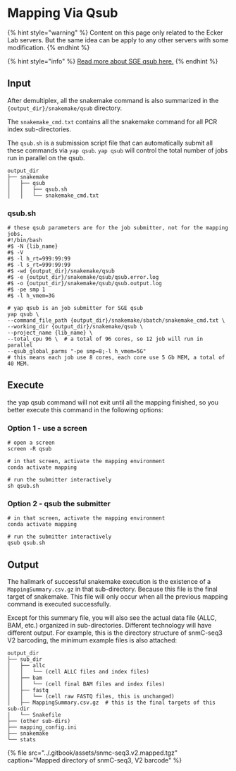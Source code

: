 # Mapping Via Qsub

{% hint style="warning" %}
Content on this page only related to the Ecker Lab servers. But the same idea can be apply to any other servers with some modification.
{% endhint %}

{% hint style="info" %}
[Read more about SGE qsub here.](http://bioinformatics.mdc-berlin.de/intro2UnixandSGE/sun_grid_engine_for_beginners/how_to_submit_a_job_using_qsub.html)
{% endhint %}

## Input

After demultiplex, all the snakemake command is also summarized in the `{output_dir}/snakemake/qsub` directory. 

The `snakemake_cmd.txt` contains all the snakemake command for all PCR index sub-directories. 

The `qsub.sh` is a submission script file that can automatically submit all these commands via `yap qsub`. `yap qsub` will control the total number of jobs run in parallel on the qsub. 

```text
output_dir
├── snakemake
│   ├── qsub
│   │   ├── qsub.sh
│   │   └── snakemake_cmd.txt
```

### qsub.sh

```text
# these qsub parameters are for the job submitter, not for the mapping jobs.
#!/bin/bash
#$ -N {lib_name}
#$ -V
#$ -l h_rt=999:99:99
#$ -l s_rt=999:99:99
#$ -wd {output_dir}/snakemake/qsub
#$ -e {output_dir}/snakemake/qsub/qsub.error.log
#$ -o {output_dir}/snakemake/qsub/qsub.output.log
#$ -pe smp 1
#$ -l h_vmem=3G

# yap qsub is an job submitter for SGE qsub
yap qsub \
--command_file_path {output_dir}/snakemake/sbatch/snakemake_cmd.txt \
--working_dir {output_dir}/snakemake/qsub \
--project_name {lib_name} \
--total_cpu 96 \  # a total of 96 cores, so 12 job will run in parallel
--qsub_global_parms "-pe smp=8;-l h_vmem=5G"  
# this means each job use 8 cores, each core use 5 Gb MEM, a total of 40 MEM.

```

## Execute

the yap qsub command will not exit until all the mapping finished, so you better execute this command in the following options:

### Option 1 - use a screen

```text
# open a screen
screen -R qsub

# in that screen, activate the mapping environment
conda activate mapping

# run the submitter interactively
sh qsub.sh
```

### Option 2 - qsub the submitter

```text
# in that screen, activate the mapping environment
conda activate mapping

# run the submitter interactively
qsub qsub.sh
```

## Output

The hallmark of successful snakemake execution is the existence of a `MappingSummary.csv.gz` in that sub-directory. Because this file is the final target of snakemake. This file will only occur when all the previous mapping command is executed successfully.

Except for this summary file, you will also see the actual data file \(ALLC, BAM, etc.\) organized in sub-directories. Different technology will have different output. For example, this is the directory structure of snmC-seq3 V2 barcoding, the minimum example files is also attached:

```text
output_dir
├── sub_dir
│   ├── allc
│   │   └── (cell ALLC files and index files)
│   ├── bam
│   │   └── (cell final BAM files and index files)
│   ├── fastq
│   │   └── (cell raw FASTQ files, this is unchanged) 
│   ├── MappingSummary.csv.gz  # this is the final targets of this sub-dir
│   └── Snakefile
├── (other sub-dirs)
├── mapping_config.ini
├── snakemake
└── stats
```

{% file src="../.gitbook/assets/snmc-seq3.v2.mapped.tgz" caption="Mapped directory of snmC-seq3, V2 barcode" %}

